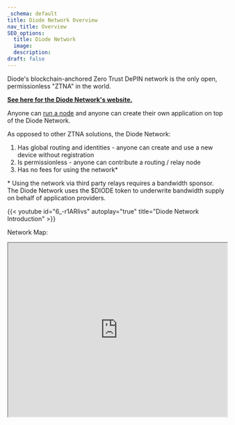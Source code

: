 ```yaml
---
_schema: default
title: Diode Network Overview
nav_title: Overview
SEO_options:
  title: Diode Network
  image:
  description:
draft: false
---
```

Diode's blockchain-anchored Zero Trust DePIN network is the only open, permissionless "ZTNA" in the world.

<a href="https://diodenetwork.io" target="_blank" rel="noopener"><strong>See here for the Diode Network's website.</strong></a>

Anyone can <a href="/docs/" target="_blank" rel="noopener">run a node</a> and anyone can create their own application on top of the Diode Network.

As opposed to other ZTNA solutions, the Diode Network:

1. Has global routing and identities - anyone can create and use a new device without registration
2. Is permissionless - anyone can contribute a routing / relay node
3. Has no fees for using the network\*

\* Using the network via third party relays requires a bandwidth sponsor.  The Diode Network uses the $DIODE token to underwrite bandwidth supply on behalf of application providers.

{{< youtube id="6_-r1ARlivs" autoplay="true" title="Diode Network Introduction" >}}

Network Map:

<iframe src="https://diode.io/network" style="width:100%;min-height:400px;"></iframe>

&nbsp;

&nbsp;

&nbsp;

&nbsp;

&nbsp;

&nbsp;

&nbsp;

&nbsp;

&nbsp;